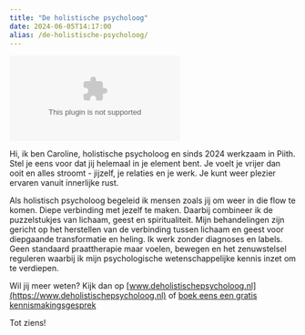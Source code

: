 ```yaml
---
title: "De holistische psycholoog"
date: 2024-06-05T14:17:00
alias: /de-holistische-psycholoog/
---
```


![Caroline](https://res.cloudinary.com/piith/image/upload/2024/06/deholistischepsycholoog.com#dimensions=medium-portrait&align=right)

Hi, ik ben Caroline, holistische psycholoog en sinds 2024 werkzaam in Piith. Stel je eens voor dat jij helemaal in je element bent. Je voelt je vrijer dan ooit en alles stroomt - jijzelf, je relaties en je werk. Je kunt weer plezier ervaren vanuit innerlijke rust.

Als holistisch psycholoog begeleid ik mensen zoals jij om weer in die flow te komen. Diepe verbinding met jezelf te maken. Daarbij combineer ik de puzzelstukjes van lichaam, geest en spiritualiteit. Mijn behandelingen zijn gericht op het herstellen van de verbinding tussen lichaam en geest voor diepgaande transformatie en heling. Ik werk zonder diagnoses en labels. Geen standaard praattherapie maar voelen, bewegen en het zenuwstelsel reguleren waarbij ik mijn psychologische wetenschappelijke kennis inzet om te verdiepen.

Wil jij meer weten? Kijk dan op [www.deholistischepsycholoog.nl](https://www.deholistischepsycholoog.nl) of [boek eens een gratis kennismakingsgesprek](https://calendly.com/caroline-qro)

Tot ziens!
